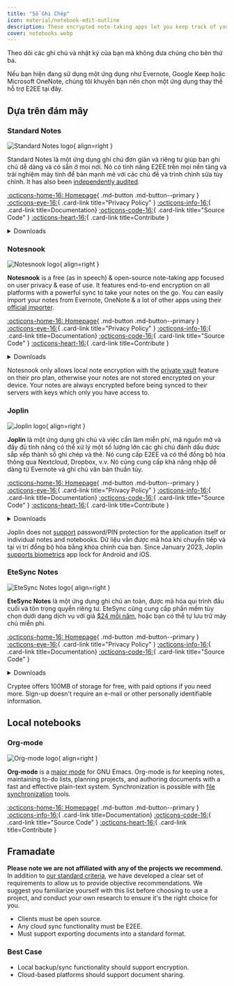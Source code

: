```yaml
---
title: "Sổ Ghi Chép"
icon: material/notebook-edit-outline
description: These encrypted note-taking apps let you keep track of your notes without giving them to a third-party.
cover: notebooks.webp
---
```


Theo dõi các ghi chú và nhật ký của bạn mà không đưa chúng cho bên thứ ba.

Nếu bạn hiện đang sử dụng một ứng dụng như Evernote, Google Keep hoặc Microsoft OneNote, chúng tôi khuyên bạn nên chọn một ứng dụng thay thế hỗ trợ E2EE tại đây.

## Dựa trên đám mây

### Standard Notes

<div class="admonition recommendation" markdown>

![Standard Notes logo](assets/img/notebooks/standard-notes.svg){ align=right }

Standard Notes là một ứng dụng ghi chú đơn giản và riêng tư giúp bạn ghi chú dễ dàng và có sẵn ở mọi nơi. Nó có tính năng E2EE trên mọi nền tảng và trải nghiệm máy tính để bàn mạnh mẽ với các chủ đề và trình chỉnh sửa tùy chỉnh. It has also been [independently audited](https://standardnotes.com/help/2/has-standard-notes-completed-a-third-party-security-audit).

[:octicons-home-16: Homepage](https://standardnotes.com){ .md-button .md-button--primary }
[:octicons-eye-16:](https://standardnotes.com/privacy){ .card-link title="Privacy Policy" }
[:octicons-info-16:](https://standardnotes.com/help){ .card-link title=Documentation}
[:octicons-code-16:](https://github.com/standardnotes){ .card-link title="Source Code" }
[:octicons-heart-16:](https://standardnotes.com/donate){ .card-link title=Contribute }

<details class="downloads" markdown>
<summary>Downloads</summary>

- [:simple-googleplay: Google Play](https://play.google.com/store/apps/details?id=com.standardnotes)
- [:simple-appstore: App Store](https://apps.apple.com/app/id1285392450)
- [:simple-github: GitHub](https://github.com/standardnotes/app/releases)
- [:simple-windows11: Windows](https://standardnotes.com)
- [:simple-apple: macOS](https://standardnotes.com)
- [:simple-linux: Linux](https://standardnotes.com)
- [:octicons-globe-16: Web](https://app.standardnotes.com)

</details>

</div>

### Notesnook

<div class="admonition recommendation" markdown>

![Notesnook logo](assets/img/notebooks/notesnook.svg){ align=right }

**Notesnook** is a free (as in speech) & open-source note-taking app focused on user privacy & ease of use. It features end-to-end encryption on all platforms with a powerful sync to take your notes on the go. You can easily import your notes from Evernote, OneNote & a lot of other apps using their [official importer](https://importer.notesnook.com).

[:octicons-home-16: Homepage](https://notesnook.com){ .md-button .md-button--primary }
[:octicons-eye-16:](https://notesnook.com/privacy){ .card-link title="Privacy Policy" }
[:octicons-info-16:](https://help.notesnook.com){ .card-link title=Documentation}
[:octicons-code-16:](https://github.com/streetwriters/notesnook){ .card-link title="Source Code" }
[:octicons-heart-16:](https://github.com/streetwriters/notesnook/blob/master/CONTRIBUTING.md){ .card-link title=Contribute }

<details class="downloads" markdown>
<summary>Downloads</summary>

- [:simple-googleplay: Google Play](https://play.google.com/store/apps/details?id=com.streetwriters.notesnook)
- [:simple-appstore: App Store](https://apps.apple.com/app/id1544027013)
- [:simple-github: GitHub](https://github.com/streetwriters/notesnook/releases)
- [:simple-windows11: Windows](https://notesnook.com/downloads)
- [:simple-apple: macOS](https://notesnook.com/downloads)
- [:simple-linux: Linux](https://notesnook.com/downloads)
- [:simple-firefoxbrowser: Firefox](https://notesnook.com/notesnook-web-clipper)
- [:simple-googlechrome: Chrome](https://chrome.google.com/webstore/detail/notesnook-web-clipper/kljhpemdlcnjohmfmkogahelkcidieaj)

</details>

</div>

Notesnook only allows local note encryption with the [private vault](https://help.notesnook.com/lock-notes-with-private-vault) feature on their pro plan, otherwise your notes are not stored encrypted on your device. Your notes are always encrypted before being synced to their servers with keys which only you have access to.

### Joplin

<div class="admonition recommendation" markdown>

![Joplin logo](assets/img/notebooks/joplin.svg){ align=right }

**Joplin** là một ứng dụng ghi chú và việc cần làm miễn phí, mã nguồn mở và đầy đủ tính năng có thể xử lý một số lượng lớn các ghi chú đánh dấu được sắp xếp thành sổ ghi chép và thẻ. Nó cung cấp E2EE và có thể đồng bộ hóa thông qua Nextcloud, Dropbox, v.v. Nó cũng cung cấp khả năng nhập dễ dàng từ Evernote và ghi chú văn bản thuần túy.

[:octicons-home-16: Homepage](https://joplinapp.org){ .md-button .md-button--primary }
[:octicons-eye-16:](https://joplinapp.org/privacy){ .card-link title="Privacy Policy" }
[:octicons-info-16:](https://joplinapp.org/help){ .card-link title=Documentation}
[:octicons-code-16:](https://github.com/laurent22/joplin){ .card-link title="Source Code" }
[:octicons-heart-16:](https://joplinapp.org/donate){ .card-link title=Contribute }

<details class="downloads" markdown>
<summary>Downloads</summary>

- [:simple-googleplay: Google Play](https://play.google.com/store/apps/details?id=net.cozic.joplin)
- [:simple-appstore: App Store](https://apps.apple.com/app/id1315599797)
- [:simple-github: GitHub](https://github.com/laurent22/joplin-android/releases)
- [:simple-windows11: Windows](https://joplinapp.org/#desktop-applications)
- [:simple-apple: macOS](https://joplinapp.org/#desktop-applications)
- [:simple-linux: Linux](https://joplinapp.org/#desktop-applications)
- [:simple-firefoxbrowser: Firefox](https://addons.mozilla.org/firefox/addon/joplin-web-clipper)
- [:simple-googlechrome: Chrome](https://chrome.google.com/webstore/detail/joplin-web-clipper/alofnhikmmkdbbbgpnglcpdollgjjfek)

</details>

</div>

Joplin does not [support](https://github.com/laurent22/joplin/issues/289) password/PIN protection for the application itself or individual notes and notebooks. Dữ liệu vẫn được mã hóa khi chuyển tiếp và tại vị trí đồng bộ hóa bằng khóa chính của bạn. Since January 2023, Joplin [supports biometrics](https://github.com/laurent22/joplin/commit/f10d9f75b055d84416053fab7e35438f598753e9) app lock for Android and iOS.

### EteSync Notes

<div class="admonition recommendation" markdown>

![EteSync Notes logo](assets/img/notebooks/etesync-notes.png){ align=right }

**EteSync Notes** là một ứng dụng ghi chú an toàn, được mã hóa qui trình đầu cuối và tôn trọng quyền riêng tư. EteSync cũng cung cấp phần mềm tùy chọn dưới dạng dịch vụ với giá [$24 mỗi năm](https://dashboard.etebase.com/user/partner/pricing/), hoặc bạn có thể tự lưu trữ máy chủ miễn phí.

[:octicons-home-16: Homepage](https://crypt.ee){ .md-button .md-button--primary }
[:octicons-eye-16:](https://crypt.ee/privacy){ .card-link title="Privacy Policy" }
[:octicons-info-16:](https://crypt.ee/help){ .card-link title=Documentation}
[:octicons-code-16:](https://github.com/cryptee){ .card-link title="Source Code" }

<details class="downloads" markdown>
<summary>Downloads</summary>

- [:octicons-globe-16: PWA](https://crypt.ee/download)

</details>

</div>

Cryptee offers 100MB of storage for free, with paid options if you need more. Sign-up doesn't require an e-mail or other personally identifiable information.

## Local notebooks

### Org-mode

<div class="admonition recommendation" markdown>

![Org-mode logo](assets/img/notebooks/org-mode.svg){ align=right }

**Org-mode** is a [major mode](https://gnu.org/software/emacs/manual/html_node/elisp/Major-Modes.html) for GNU Emacs. Org-mode is for keeping notes, maintaining to-do lists, planning projects, and authoring documents with a fast and effective plain-text system. Synchronization is possible with [file synchronization](file-sharing.md#file-sync) tools.

[:octicons-home-16: Homepage](https://orgmode.org){ .md-button .md-button--primary }
[:octicons-info-16:](https://orgmode.org/manuals.html){ .card-link title=Documentation}
[:octicons-code-16:](https://git.savannah.gnu.org/cgit/emacs/org-mode.git){ .card-link title="Source Code" }
[:octicons-heart-16:](https://liberapay.com/bzg){ .card-link title=Contribute }

</details>

</div>

## Framadate

**Please note we are not affiliated with any of the projects we recommend.** In addition to [our standard criteria](about/criteria.md), we have developed a clear set of requirements to allow us to provide objective recommendations. We suggest you familiarize yourself with this list before choosing to use a project, and conduct your own research to ensure it's the right choice for you.

- Clients must be open source.
- Any cloud sync functionality must be E2EE.
- Must support exporting documents into a standard format.

### Best Case

- Local backup/sync functionality should support encryption.
- Cloud-based platforms should support document sharing.
